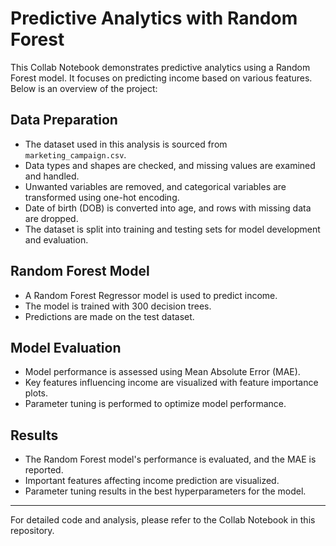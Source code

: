 # Predictive Analytics with Random Forest

This Collab Notebook demonstrates predictive analytics using a Random Forest model. It focuses on predicting income based on various features. Below is an overview of the project:

## Data Preparation

- The dataset used in this analysis is sourced from `marketing_campaign.csv`.
- Data types and shapes are checked, and missing values are examined and handled.
- Unwanted variables are removed, and categorical variables are transformed using one-hot encoding.
- Date of birth (DOB) is converted into age, and rows with missing data are dropped.
- The dataset is split into training and testing sets for model development and evaluation.

## Random Forest Model

- A Random Forest Regressor model is used to predict income.
- The model is trained with 300 decision trees.
- Predictions are made on the test dataset.

## Model Evaluation

- Model performance is assessed using Mean Absolute Error (MAE).
- Key features influencing income are visualized with feature importance plots.
- Parameter tuning is performed to optimize model performance.

## Results

- The Random Forest model's performance is evaluated, and the MAE is reported.
- Important features affecting income prediction are visualized.
- Parameter tuning results in the best hyperparameters for the model.

---

For detailed code and analysis, please refer to the Collab Notebook in this repository.


